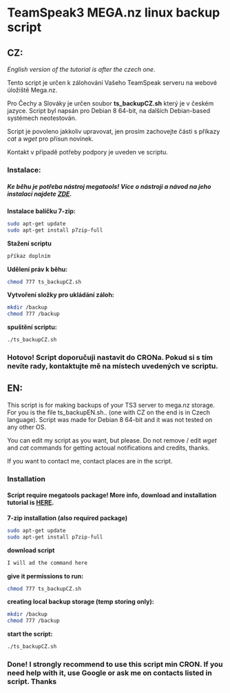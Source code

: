 # TeamSpeak3 MEGA.nz linux backup script

## CZ:
_English version of the tutorial is after the czech one._

Tento script je určen k zálohování Vašeho TeamSpeak serveru na webové úložiště Mega.nz.

Pro Čechy a Slováky je určen soubor __ts_backupCZ.sh__ který je v českém jazyce. Script byl napsán pro Debian 8 64-bit, na dalších Debian-based systémech neotestován.

Script je povoleno jakkoliv upravovat, jen  prosím zachovejte části s příkazy _cat_ a _wget_ pro přísun novinek.

Kontakt v případě potřeby podpory je uveden ve scriptu.

### Instalace:
##### Ke běhu je potřeba nástroj megatools! Více o nástroji a návod na jeho instalaci najdete [ZDE](https://github.com/megous/megatools).

__Instalace balíčku 7-zip:__
```sh
sudo apt-get update
sudo apt-get install p7zip-full
```
__Stažení scriptu__
```sh
příkaz doplním
```
__Udělení práv k běhu:__
```sh
chmod 777 ts_backupCZ.sh
```
__Vytvoření složky pro ukládání záloh:__
```sh
mkdir /backup
chmod 777 /backup
```
__spuštění scriptu:__
```sh
./ts_backupCZ.sh
```
### Hotovo! Script doporučuji nastavit do CRONa. Pokud si s tím nevíte rady, kontaktujte mě na místech uvedených ve scriptu.

## EN:
This script is for making backups of your TS3 server to mega.nz storage.
For you is the file ts_backupEN.sh.. (one with CZ on the end is in Czech language). Script was made for Debian 8 64-bit and it was not tested on any other OS.
 
 You can edit my script as you want, but please. Do not remove / edit _wget_ and _cat_ commands for getting actoual notifications and credits, thanks.
 
If you want to contact me, contact places are in the script.

 ### Installation 
 #### Script require megatools package! More info, download and installation tutorial is [HERE](https://github.com/megous/megatools).
 
__7-zip installation (also required package)__
```sh
sudo apt-get update
sudo apt-get install p7zip-full
```
__download script__
```sh
I will ad the command here
```
__give it permissions to run:__
```sh
chmod 777 ts_backupCZ.sh
```
__creating local backup storage (temp storing only):__
```sh
mkdir /backup
chmod 777 /backup
```
__start the script:__
```sh
./ts_backupCZ.sh
```
 ### Done! I strongly recommend to use this script min CRON. If you need help with it, use Google or ask me on contacts listed in script. Thanks
 
